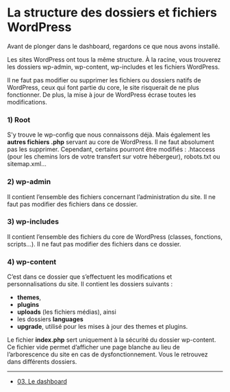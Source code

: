 # La structure des dossiers et fichiers WordPress

Avant de plonger dans le dashboard, regardons ce que nous avons installé. 

Les sites WordPress ont tous la même structure. À la racine, vous trouverez les dossiers wp-admin, wp-content, wp-includes et les fichiers WordPress.

Il ne faut pas modifier ou supprimer les fichiers ou dossiers natifs de WordPress, ceux qui font partie du core, le site risquerait de ne plus fonctionner. De plus, la mise à jour de WordPress écrase toutes les modifications.

### 1) Root

S'y trouve le wp-config que nous connaissons déjà. Mais également les **autres fichiers .php** servant au core de WordPress.
Il ne faut absolument pas les supprimer. Cependant, certains pourront être modifiés : .htaccess (pour les chemins lors de votre transfert sur votre hébergeur), robots.txt ou sitemap.xml…

### 2) wp-admin

Il contient l’ensemble des fichiers concernant l’administration du site. Il ne faut pas modifier des fichiers dans ce dossier.

### 3) wp-includes
Il contient l’ensemble des fichiers du core de WordPress (classes, fonctions, scripts…). Il ne faut pas modifier des fichiers dans ce dossier.

### 4) wp-content
C’est dans ce dossier que s’effectuent les modifications et personnalisations du site.
Il contient les dossiers suivants :
- **themes**, 
- **plugins**
- **uploads** (les fichiers médias), ainsi 
- les dossiers **languages** 
- **upgrade**, utilisé pour les mises à jour des themes et plugins.

Le fichier **index.php** sert uniquement à la sécurité du dossier wp-content. Ce fichier vide permet d’afficher une page blanche au lieu de l’arborescence du site en cas de dysfonctionnement. Vous le retrouvez dans différents dossiers.


----

- [03. Le dashboard](03.Dashboard.md)

